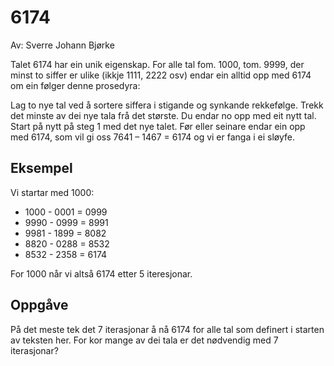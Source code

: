 # 6174

Av: Sverre Johann Bjørke

Talet 6174 har ein unik eigenskap. For alle tal fom. 1000, tom. 9999, der minst to siffer er ulike (ikkje 1111, 2222 osv) endar ein alltid opp med 6174 om ein følger denne prosedyra:

Lag to nye tal ved å sortere siffera i stigande og synkande rekkefølge.
Trekk det minste av dei nye tala frå det største. Du endar no opp med eit nytt tal.
Start på nytt på steg 1 med det nye talet.
Før eller seinare endar ein opp med 6174, som vil gi oss 7641 – 1467 = 6174 og vi er fanga i ei sløyfe.

## Eksempel

Vi startar med 1000:

* 1000 - 0001 = 0999
* 9990 - 0999 = 8991
* 9981 - 1899 = 8082
* 8820 - 0288 = 8532
* 8532 - 2358 = 6174

For 1000 når vi altså 6174 etter 5 iteresjonar.

## Oppgåve

På det meste tek det 7 iterasjonar å nå 6174 for alle tal som definert i starten av teksten her. For kor mange av dei tala er det nødvendig med 7 iterasjonar?